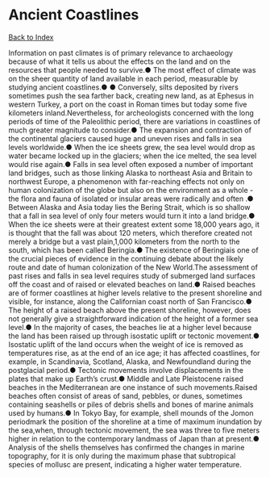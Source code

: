 # Ancient Coastlines
[Back to Index](https://github.com/windows10010/tpoExtractor/blob/master/README.md)

Information on past climates is of primary relevance to archaeology because of what it tells us about the effects on the land and on the resources that people needed to survive.● The most effect of climate was on the sheer quantity of land available in each period, measurable by studying ancient coastlines.● ● Conversely, silts deposited by rivers sometimes push the sea farther back, creating new land, as at Ephesus in western Turkey, a port on the coast in Roman times but today some five kilometers inland.Nevertheless, for archeologists concerned with the long periods of time of the Paleolithic period, there are variations in coastlines of much greater magnitude to consider.● The expansion and contraction of the continental glaciers caused huge and uneven rises and falls in sea levels worldwide.● When the ice sheets grew, the sea level would drop as water became locked up in the glaciers; when the ice melted, the sea level would rise again.● Falls in sea level often exposed a number of important land bridges, such as those linking Alaska to northeast Asia and Britain to northwest Europe, a phenomenon with far-reaching effects not only on human colonization of the globe but also on the environment as a whole - the flora and fauna of isolated or insular areas were radically and often .● Between Alaska and Asia today lies the Bering Strait, which is so shallow that a fall in sea level of only four meters would turn it into a land bridge.● When the ice sheets were at their greatest extent some 18,000 years ago, it is thought that the fall was about 120 meters, which therefore created not merely a bridge but a vast plain,1,000 kilometers from the north to the south, which has been called Beringia.● The existence of Beringiais one of the crucial pieces of evidence in the continuing debate about the likely route and date of human colonization of the New World.The assessment of past rises and falls in sea level requires study of submerged land surfaces off the coast and of raised or elevated beaches on land.● Raised beaches are of former coastlines at higher levels relative to the present shoreline and visible, for instance, along the Californian coast north of San Francisco.● The height of a raised beach above the present shoreline, however, does not generally give a straightforward indication of the height of a former sea level.● In the majority of cases, the beaches lie at a higher level because the land has been raised up through isostatic uplift or tectonic movement.● Isostatic uplift of the land occurs when the weight of ice is removed as temperatures rise, as at the end of an ice age; it has affected coastlines, for example, in Scandinavia, Scotland, Alaska, and Newfoundland during the postglacial period.● Tectonic movements involve displacements in the plates that make up Earth’s crust.● Middle and Late Pleistocene raised beaches in the Mediterranean are one instance of such movements.Raised beaches often consist of areas of sand, pebbles, or dunes, sometimes containing seashells or piles of debris shells and bones of marine animals used by humans.● In Tokyo Bay, for example, shell mounds of the Jomon periodmark the position of the shoreline at a time of maximum inundation by the sea,when, through tectonic movement, the sea was three to five meters higher in relation to the contemporary landmass of Japan than at present.● Analysis of the shells themselves has confirmed the changes in marine topography, for it is only during the maximum phase that subtropical species of mollusc are present, indicating a higher water temperature. 
